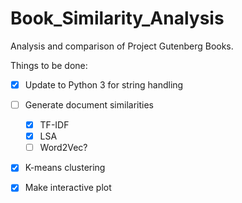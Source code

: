 # Book_Similarity_Analysis

Analysis and comparison of Project Gutenberg Books.

Things to be done:

- [x] Update to Python 3 for string handling
- [ ] Generate document similarities 
	- [x] TF-IDF
	- [x] LSA
	- [ ] Word2Vec?
- [x] K-means clustering
- [x] Make interactive plot

